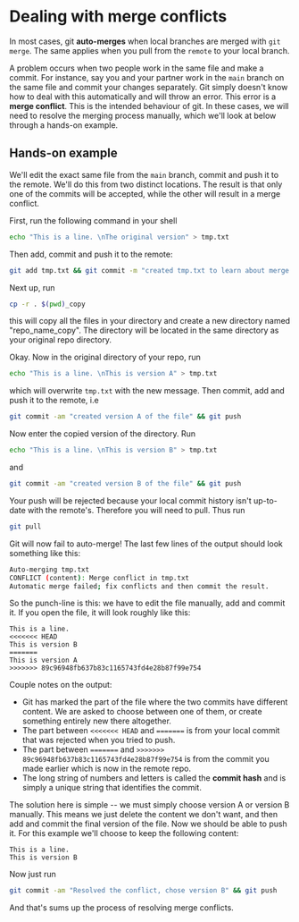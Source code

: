# Dealing with merge conflicts

In most cases, git **auto-merges** when local branches are merged with `git merge`.
The same applies when you pull from the `remote` to your local branch.


A problem occurs when two people work in the same file and make a commit.
For instance, say you and your partner work in the `main` branch on the same file
and commit your changes separately. Git simply doesn't know how to deal with this
automatically and will throw an error. This error is a **merge conflict**.
This is the intended behaviour of git. In these cases, we will need to resolve
the merging process manually, which we'll look at below through a hands-on example.

## Hands-on example

We'll edit the exact same file from the `main` branch, commit and push it to the remote.
We'll do this from two distinct locations. The result is that only one of the commits will
be accepted, while the other will result in a merge conflict.


First, run the following command in your shell

```sh
echo "This is a line. \nThe original version" > tmp.txt
```

Then add, commit and push it to the remote:

```sh
git add tmp.txt && git commit -m "created tmp.txt to learn about merge conflicts" && git push
```

Next up, run

```sh
cp -r . $(pwd)_copy
```

this will copy all the files in your directory and create a new directory named "repo_name_copy". The directory will be located in the same directory as your original repo directory.

Okay. Now in the original directory of your repo, run

```sh
echo "This is a line. \nThis is version A" > tmp.txt
```

which will overwrite `tmp.txt` with the new message. Then commit, add and push it to the remote, i.e

```sh
git commit -am "created version A of the file" && git push
```

Now enter the copied version of the directory. Run


```sh
echo "This is a line. \nThis is version B" > tmp.txt
```
and

```sh
git commit -am "created version B of the file" && git push
```

Your push will be rejected because your local commit history isn't up-to-date with the remote's. Therefore you will need to pull. Thus run

```sh
git pull
```

Git will now fail to auto-merge! The last few lines of the output should look something like this:

```sh
Auto-merging tmp.txt
CONFLICT (content): Merge conflict in tmp.txt
Automatic merge failed; fix conflicts and then commit the result.
```

So the punch-line is this: we have to edit the file manually, add and commit it. If you open the file, it will look roughly like this:

```
This is a line.
<<<<<<< HEAD
This is version B
=======
This is version A
>>>>>>> 89c96948fb637b83c1165743fd4e28b87f99e754
```
Couple notes on the output:
- Git has marked the part of the file where the two commits have different content. We are asked to choose between one of them, or create something entirely new there altogether.
- The part between `<<<<<<< HEAD` and `=======` is from your local commit that was rejected when you tried to push.
- The part between `=======` and `>>>>>>> 89c96948fb637b83c1165743fd4e28b87f99e754` is from the commit you made earlier which is now in the remote repo.
- The long string of numbers and letters is called the **commit hash** and is simply a unique string that identifies the commit.


The solution here is simple -- we must simply choose version A or version B manually. This means we just delete the content we don't want, and then add and commit the final version of the file. Now we should be able to push it. For this example we'll choose to keep the following content:

```
This is a line.
This is version B
```

Now just run

```sh
git commit -am "Resolved the conflict, chose version B" && git push
```

And that's sums up the process of resolving merge conflicts.
